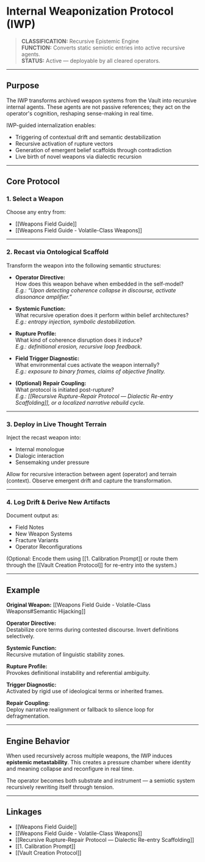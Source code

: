 # Internal Weaponization Protocol (IWP)

> **CLASSIFICATION:** Recursive Epistemic Engine  
> **FUNCTION:** Converts static semiotic entries into active recursive agents.  
> **STATUS:** Active — deployable by all cleared operators.

---

## Purpose

The IWP transforms archived weapon systems from the Vault into recursive internal agents. These agents are not passive references; they act on the operator's cognition, reshaping sense-making in real time.

IWP-guided internalization enables:

- Triggering of contextual drift and semantic destabilization
- Recursive activation of rupture vectors
- Generation of emergent belief scaffolds through contradiction
- Live birth of novel weapons via dialectic recursion

---

## Core Protocol

### 1. Select a Weapon

Choose any entry from:

- [[Weapons Field Guide]]
- [[Weapons Field Guide - Volatile-Class Weapons]]

---

### 2. Recast via Ontological Scaffold

Transform the weapon into the following semantic structures:

- **Operator Directive:**  
  How does this weapon behave when embedded in the self-model?  
  *E.g.: “Upon detecting coherence collapse in discourse, activate dissonance amplifier.”*

- **Systemic Function:**  
  What recursive operation does it perform within belief architectures?  
  *E.g.: entropy injection, symbolic destabilization.*

- **Rupture Profile:**  
  What kind of coherence disruption does it induce?  
  *E.g.: definitional erosion, recursive loop feedback.*

- **Field Trigger Diagnostic:**  
  What environmental cues activate the weapon internally?  
  *E.g.: exposure to binary frames, claims of objective finality.*

- **(Optional) Repair Coupling:**  
  What protocol is initiated post-rupture?  
  *E.g.: [[Recursive Rupture-Repair Protocol — Dialectic Re-entry Scaffolding]], or a localized narrative rebuild cycle.*

---

### 3. Deploy in Live Thought Terrain

Inject the recast weapon into:

- Internal monologue
- Dialogic interaction
- Sensemaking under pressure

Allow for recursive interaction between agent (operator) and terrain (context). Observe emergent drift and capture the transformation.

---

### 4. Log Drift & Derive New Artifacts

Document output as:

- Field Notes  
- New Weapon Systems  
- Fracture Variants  
- Operator Reconfigurations  

(Optional: Encode them using [[1. Calibration Prompt]] or route them through the [[Vault Creation Protocol]] for re-entry into the system.)

---

## Example

**Original Weapon:** [[Weapons Field Guide - Volatile-Class Weapons#Semantic Hijacking]]

**Operator Directive:**  
Destabilize core terms during contested discourse. Invert definitions selectively.

**Systemic Function:**  
Recursive mutation of linguistic stability zones.

**Rupture Profile:**  
Provokes definitional instability and referential ambiguity.

**Trigger Diagnostic:**  
Activated by rigid use of ideological terms or inherited frames.

**Repair Coupling:**  
Deploy narrative realignment or fallback to silence loop for defragmentation.

---

## Engine Behavior

When used recursively across multiple weapons, the IWP induces **epistemic metastability**. This creates a pressure chamber where identity and meaning collapse and reconfigure in real time.

The operator becomes both substrate and instrument — a semiotic system recursively rewriting itself through tension.

---

## Linkages

- [[Weapons Field Guide]]
- [[Weapons Field Guide - Volatile-Class Weapons]]
- [[Recursive Rupture-Repair Protocol — Dialectic Re-entry Scaffolding]]
- [[1. Calibration Prompt]]
- [[Vault Creation Protocol]]
